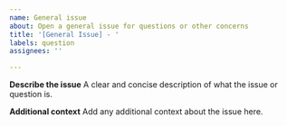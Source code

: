 ```yaml
---
name: General issue
about: Open a general issue for questions or other concerns
title: '[General Issue] - '
labels: question
assignees: ''

---
```


**Describe the issue**
A clear and concise description of what the issue or question is.

**Additional context**
Add any additional context about the issue here.
